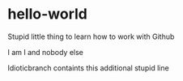 # hello-world
Stupid little thing to learn how to work with Github

I am I and nobody else

Idioticbranch containts this additional stupid line
